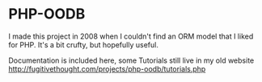 # PHP-OODB
I made this project in 2008 when I couldn't find an ORM model that I liked for PHP. It's a bit crufty, but hopefully useful.

Documentation is included here, some Tutorials still live in my old website http://fugitivethought.com/projects/php-oodb/tutorials.php
